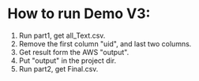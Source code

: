 # How to run Demo V3:

1. Run part1, get all_Text.csv.
2. Remove the first column "uid", and last two columns.
3. Get result form the AWS "output".
4. Put "output" in the project dir.
5. Run part2, get Final.csv.